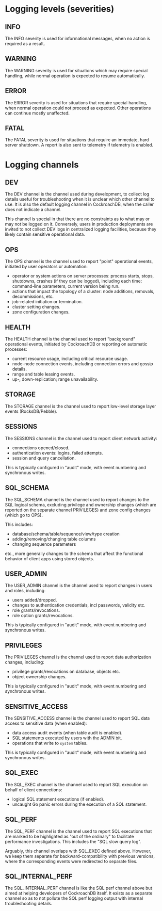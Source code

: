 # Logging levels (severities)

## INFO

The INFO severity is used for informational messages, when no action
is required as a result.

## WARNING

The WARNING severity is used for situations which may require special handling,
while normal operation is expected to resume automatically.

## ERROR

The ERROR severity is used for situations that require special handling,
when normal operation could not proceed as expected.
Other operations can continue mostly unaffected.

## FATAL

The FATAL severity is used for situations that require an immedate, hard
server shutdown. A report is also sent to telemetry if telemetry
is enabled.


# Logging channels

## DEV

The DEV channel is the channel used during development, to collect log
details useful for troubleshooting when it is unclear which other
channel to use. It is also the default logging channel in
CockroachDB, when the caller does not indicate a channel.

This channel is special in that there are no constraints as to
what may or may not be logged on it. Conversely, users in
production deployments are invited to not collect DEV logs in
centralized logging facilities, because they likely contain
sensitive operational data.

## OPS

The OPS channel is the channel used to report "point" operational events,
initiated by user operators or automation:

- operator or system actions on server processes: process starts,
  stops, shutdowns, crashes (if they can be logged),
  including each time: command-line parameters, current version being run.
- actions that impact the topology of a cluster: node additions,
  removals, decommissions, etc.
- job-related initiation or termination.
- cluster setting changes.
- zone configuration changes.

## HEALTH

The HEALTH channel is the channel used to report "background" operational
events, initiated by CockroachDB or reporting on automatic processes:

- current resource usage, including critical resource usage.
- node-node connection events, including connection errors and
  gossip details.
- range and table leasing events.
- up-, down-replication; range unavailability.

## STORAGE

The STORAGE channel is the channel used to report low-level storage
layer events (RocksDB/Pebble).

## SESSIONS

The SESSIONS channel is the channel used to report client network activity:

- connections opened/closed.
- authentication events: logins, failed attempts.
- session and query cancellation.

This is typically configured in "audit" mode, with event
numbering and synchronous writes.

## SQL_SCHEMA

The SQL_SCHEMA channel is the channel used to report changes to the
SQL logical schema, excluding privilege and ownership changes
(which are reported on the separate channel PRIVILEGES) and
zone config changes (which go to OPS).

This includes:

- database/schema/table/sequence/view/type creation
- adding/removing/changing table columns
- changing sequence parameters

etc., more generally changes to the schema that affect the
functional behavior of client apps using stored objects.

## USER_ADMIN

The USER_ADMIN channel is the channel used to report changes
in users and roles, including:

- users added/dropped.
- changes to authentication credentials, incl passwords, validity etc.
- role grants/revocations.
- role option grants/revocations.

This is typically configured in "audit" mode, with event
numbering and synchronous writes.

## PRIVILEGES

The PRIVILEGES channel is the channel used to report data
authorization changes, including:

- privilege grants/revocations on database, objects etc.
- object ownership changes.

This is typically configured in "audit" mode, with event
numbering and synchronous writes.

## SENSITIVE_ACCESS

The SENSITIVE_ACCESS channel is the channel used to report SQL
data access to sensitive data (when enabled):

- data access audit events (when table audit is enabled).
- SQL statements executed by users with the ADMIN bit.
- operations that write to `system` tables.

This is typically configured in "audit" mode, with event
numbering and synchronous writes.

## SQL_EXEC

The SQL_EXEC channel is the channel used to report SQL execution on
behalf of client connections:

- logical SQL statement executions (if enabled).
- uncaught Go panic errors during the execution of a SQL statement.

## SQL_PERF

The SQL_PERF channel is the channel used to report SQL executions
that are marked to be highlighted as "out of the ordinary"
to facilitate performance investigations.
This includes the "SQL slow query log".

Arguably, this channel overlaps with SQL_EXEC defined above.
However, we keep them separate for backward-compatibility
with previous versions, where the corresponding events
were redirected to separate files.

## SQL_INTERNAL_PERF

The SQL_INTERNAL_PERF channel is like the SQL perf channel above but aimed at
helping developers of CockroachDB itself. It exists as a separate
channel so as to not pollute the SQL perf logging output with
internal troubleshooting details.

